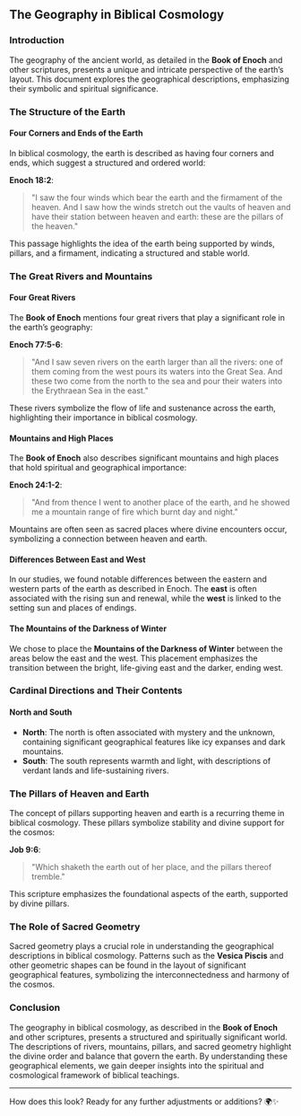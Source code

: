 ## The Geography in Biblical Cosmology

### Introduction

The geography of the ancient world, as detailed in the **Book of Enoch** and other scriptures, presents a unique and intricate perspective of the earth’s layout. This document explores the geographical descriptions, emphasizing their symbolic and spiritual significance.

### The Structure of the Earth

#### Four Corners and Ends of the Earth

In biblical cosmology, the earth is described as having four corners and ends, which suggest a structured and ordered world:

**Enoch 18:2**:
> "I saw the four winds which bear the earth and the firmament of the heaven. And I saw how the winds stretch out the vaults of heaven and have their station between heaven and earth: these are the pillars of the heaven."

This passage highlights the idea of the earth being supported by winds, pillars, and a firmament, indicating a structured and stable world.

### The Great Rivers and Mountains

#### Four Great Rivers

The **Book of Enoch** mentions four great rivers that play a significant role in the earth’s geography:

**Enoch 77:5-6**:
> "And I saw seven rivers on the earth larger than all the rivers: one of them coming from the west pours its waters into the Great Sea. And these two come from the north to the sea and pour their waters into the Erythraean Sea in the east."

These rivers symbolize the flow of life and sustenance across the earth, highlighting their importance in biblical cosmology.

#### Mountains and High Places

The **Book of Enoch** also describes significant mountains and high places that hold spiritual and geographical importance:

**Enoch 24:1-2**:
> "And from thence I went to another place of the earth, and he showed me a mountain range of fire which burnt day and night."

Mountains are often seen as sacred places where divine encounters occur, symbolizing a connection between heaven and earth.

#### Differences Between East and West

In our studies, we found notable differences between the eastern and western parts of the earth as described in Enoch. The **east** is often associated with the rising sun and renewal, while the **west** is linked to the setting sun and places of endings.

#### The Mountains of the Darkness of Winter

We chose to place the **Mountains of the Darkness of Winter** between the areas below the east and the west. This placement emphasizes the transition between the bright, life-giving east and the darker, ending west.

### Cardinal Directions and Their Contents

#### North and South

- **North**: The north is often associated with mystery and the unknown, containing significant geographical features like icy expanses and dark mountains.
- **South**: The south represents warmth and light, with descriptions of verdant lands and life-sustaining rivers.

### The Pillars of Heaven and Earth

The concept of pillars supporting heaven and earth is a recurring theme in biblical cosmology. These pillars symbolize stability and divine support for the cosmos:

**Job 9:6**:
> "Which shaketh the earth out of her place, and the pillars thereof tremble."

This scripture emphasizes the foundational aspects of the earth, supported by divine pillars.

### The Role of Sacred Geometry

Sacred geometry plays a crucial role in understanding the geographical descriptions in biblical cosmology. Patterns such as the **Vesica Piscis** and other geometric shapes can be found in the layout of significant geographical features, symbolizing the interconnectedness and harmony of the cosmos.

### Conclusion

The geography in biblical cosmology, as described in the **Book of Enoch** and other scriptures, presents a structured and spiritually significant world. The descriptions of rivers, mountains, pillars, and sacred geometry highlight the divine order and balance that govern the earth. By understanding these geographical elements, we gain deeper insights into the spiritual and cosmological framework of biblical teachings.

---

How does this look? Ready for any further adjustments or additions? 🌍✨
